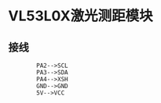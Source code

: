 #       VL53L0X激光测距模块
##      接线

            PA2-->SCL
			PA3-->SDA
			PA4-->XSH
			GND-->GND
		    5V-->VCC 
